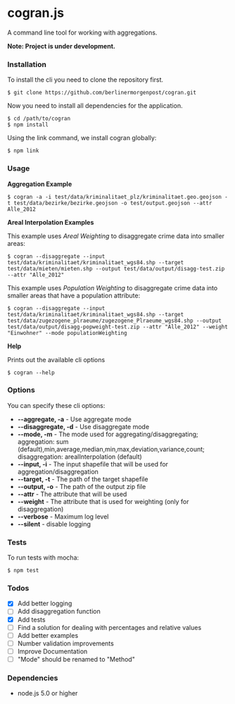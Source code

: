 # cogran.js

A command line tool for working with aggregations.

**Note: Project is under development.**


### Installation

To install the cli you need to clone the repository first.

```
$ git clone https://github.com/berlinermorgenpost/cogran.git
```

Now you need to install all dependencies for the application.

```
$ cd /path/to/cogran
$ npm install
```

Using the link command, we install cogran globally:

```
$ npm link
```

### Usage

**Aggregation Example**

```
$ cogran -a -i test/data/kriminalitaet_plz/kriminalitaet.geo.geojson -t test/data/bezirke/bezirke.geojson -o test/output.geojson --attr Alle_2012
```

**Areal Interpolation Examples**

This example uses *Areal Weighting* to disaggregate crime data into smaller areas:

```
$ cogran --disaggregate --input test/data/kriminalitaet/kriminalitaet_wgs84.shp --target test/data/mieten/mieten.shp --output test/data/output/disagg-test.zip --attr "Alle_2012"
```

This example uses *Population Weighting* to disaggregate crime data into smaller areas that have a population attribute:

```
$ cogran --disaggregate --input test/data/kriminalitaet/kriminalitaet_wgs84.shp --target test/data/zugezogene_plraeume/zugezogene_Plraeume_wgs84.shp --output test/data/output/disagg-popweight-test.zip --attr "Alle_2012" --weight "Einwohner" --mode populationWeighting
```

**Help**

Prints out the available cli options

```
$ cogran --help
```


### Options

You can specify these cli options:

* **--aggregate, -a** - Use aggregate mode
* **--disaggregate, -d** - Use disaggregate mode
* **--mode, -m** - The mode used for aggregating/disaggregating; aggregation: sum (default),min,average,median,min,max,deviation,variance,count; disaggregation: arealInterpolation (default)
* **--input, -i** - The input shapefile that will be used for aggregation/disaggregation
* **--target, -t** - The path of the target shapefile
* **--output, -o** - The path of the output zip file
* **--attr** - The attribute that will be used
* **--weight** - The attribute that is used for weighting (only for disaggregation)
* **--verbose** - Maximum log level
* **--silent** - disable logging

### Tests

To run tests with mocha:

```
$ npm test
```

### Todos

* [x] Add better logging
* [ ] Add disaggregation function
* [x] Add tests
* [ ] Find a solution for dealing with percentages and relative values
* [ ] Add better examples
* [ ] Number validation improvements
* [ ] Improve Documentation
* [ ] "Mode" should be renamed to "Method"

### Dependencies

* node.js 5.0 or higher
